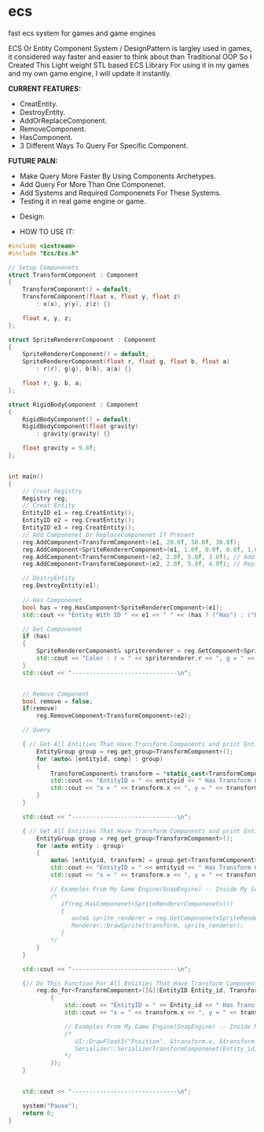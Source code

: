 # ecs
fast ecs system for games and game engines


ECS Or Entity Component System / DesignPattern is largley used in games, it considered way faster and easier to think about than Traditional OOP
So I Created This Light weight STL based ECS Library For using it in my games and my own game engine,
I will update it instantly.

**CURRENT FEATURES:**
- CreatEntity.
- DestroyEntity.
- AddOrReplaceComponent.
- RemoveComponent.
- HasComponent.
- 3 Different Ways To Query For Specific Component.

**FUTURE PALN:**
- Make Query More Faster By Using Components Archetypes.
- Add Query For More Than One Componenet.
- Add Systems and Required Componenets For These Systems.
- Testing it in real game engine or game.

* Design:


* HOW TO USE IT:
```c++
#include <iostream>
#include "Ecs/Ecs.h"

// Setup Componenets
struct TransformComponent : Component
{
	TransformComponent() = default;
	TransformComponent(float x, float y, float z)
		: x(x), y(y), z(z) {}

	float x, y, z;
};

struct SpriteRendererComponent : Component
{
	SpriteRendererComponent() = default;
	SpriteRendererComponent(float r, float g, float b, float a)
		: r(r), g(g), b(b), a(a) {}

	float r, g, b, a;
};

struct RigidBodyComponent : Component
{
	RigidBodyComponent() = default;
	RigidBodyComponent(float gravity)
		: gravity(gravity) {}

	float gravity = 9.8f;
};


int main()
{
	// Creat Registry
	Registry reg;
	// Creat Entity
	EntityID e1 = reg.CreatEntity();
	EntityID e2 = reg.CreatEntity();
	EntityID e3 = reg.CreatEntity();
	// Add Componenet Or ReplaceComponenet If Present
	reg.AddComponent<TransformComponent>(e1, 20.0f, 50.0f, 30.0f);
	reg.AddComponent<SpriteRendererComponent>(e1, 1.0f, 0.0f, 0.0f, 1.0f);
	reg.AddComponent<TransformComponent>(e2, 2.0f, 5.0f, 3.0f); // Add
	reg.AddComponent<TransformComponent>(e2, 2.0f, 5.0f, 4.0f); // Replace

	// DestryEntity
	reg.DestroyEntity(e1);
	
	// Has Componenet
	bool has = reg.HasComponent<SpriteRendererComponent>(e1);
	std::cout << "Entity With ID " << e1 << " " << (has ? ("Has") : ("Hasn't")) << " SpriteRendererComponenet\n";

	// Get Componenet
	if (has)
	{
		SpriteRendererComponent& spriterenderer = reg.GetComponent<SpriteRendererComponent>(e1);
		std::cout << "Color : r = " << spriterenderer.r << ", g = " << spriterenderer.g << ", b = " << spriterenderer.b << ", a = " << spriterenderer.a << "\n";
	}
	std::cout << "------------------------------\n";


	// Remove Component
	bool remove = false;
	if(remove)
		reg.RemoveComponent<TransformComponent>(e2);

	// Query

	{ // Get All Entities That Have Transform Components and print EntityID With It's Transform Componenet Data
		EntityGroup group = reg.get_group<TransformComponent>();
		for (auto& [entityid, comp] : group)
		{
			TransformComponent& transform = *static_cast<TransformComponent*>(comp.get());
			std::cout << "EntityID = " << entityid << " Has Transform Component With Data >> ";
			std::cout << "x = " << transform.x << ", y = " << transform.y << ", z = " << transform.z << "\n";
		}
	}

	std::cout << "------------------------------\n";

	{ // Get All Entities That Have Transform Components and print EntityID With It's Transform Componenet Data
		EntityGroup group = reg.get_group<TransformComponent>();
		for (auto entity : group)
		{
			auto& [entityid, transform] = group.get<TransformComponent>(entity);
			std::cout << "EntityID = " << entityid << " Has Transform Component With Data >> ";
			std::cout << "x = " << transform.x << ", y = " << transform.y << ", z = " << transform.z << "\n";

			// Examples From My Game Engine(SnapEngine) -- Inside My Scene->Render();
			/*
			   if(reg.HasComponenet<SpriteRendererComponenet>())
			   {
			      auto& sprite_renderer = reg.GetComponenet<SpriteRendererComponenet>(Entity_id);
			      Renderer::DrawSprite(transform, sprite_renderer);
			   }
			*/
		}
	}

	std::cout << "------------------------------\n";

	{// Do This Function For All Entities That Have Transform Component
		reg.do_for<TransformComponent>([&](EntityID Entity_id, TransformComponent& transform)
			{
				std::cout << "EntityID = " << Entity_id << " Has Transform Component With Data >> ";
				std::cout << "x = " << transform.x << ", y = " << transform.y << ", z = " << transform.z << "\n";

				// Examples From My Game Engine(SnapEngine) -- Inside My UI->Render(); & Serializer->SerializerScene();
				/*
				   UI::DrawFloat3("Position", &transform.x, &transform.y, &transform.z);
				   Serializer::SerializerTransformComponenet(Entity_id, transform);
				*/
			});
	}


	std::cout << "------------------------------\n";

	system("Pause");
	return 0;
}
```
